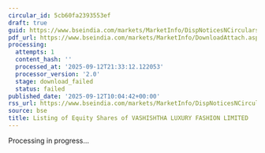 ```yaml
---
circular_id: 5cb60fa2393553ef
draft: true
guid: https://www.bseindia.com/markets/MarketInfo/DispNoticesNCirculars.aspx?Noticeid={D0094B52-80CE-424D-B108-2A6E48228A06}&noticeno=20250912-49&dt=09/12/2025&icount=49&totcount=103&flag=0
pdf_url: https://www.bseindia.com/markets/MarketInfo/DownloadAttach.aspx?id=20250912-49&attachedId=
processing:
  attempts: 1
  content_hash: ''
  processed_at: '2025-09-12T21:33:12.122053'
  processor_version: '2.0'
  stage: download_failed
  status: failed
published_date: '2025-09-12T10:04:42+00:00'
rss_url: https://www.bseindia.com/markets/MarketInfo/DispNoticesNCirculars.aspx?Noticeid={D0094B52-80CE-424D-B108-2A6E48228A06}&noticeno=20250912-49&dt=09/12/2025&icount=49&totcount=103&flag=0
source: bse
title: Listing of Equity Shares of VASHISHTHA LUXURY FASHION LIMITED
---
```


Processing in progress...